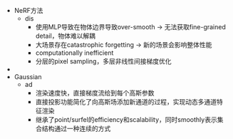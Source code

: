 - NeRF方法
	- dis
		- 使用MLP导致在物体边界导致over-smooth -> 无法获取fine-grained detail，物体难以解耦
		- 大场景存在catastrophic forgetting -> 新的场景会影响整体性能
		- computationally inefficient
		- 分层的pixel sampling，多层非线性间接梯度优化
-
- Gaussian
	- ad
		- 渲染速度快，直接梯度流给到每个高斯参数
		- 直接投影功能简化了向高斯场添加新通道的过程，实现动态多通道特征渲染
		- 继承了point/surfel的efficiency和scalability，同时smoothly表示集合结构通过一种连续的方式